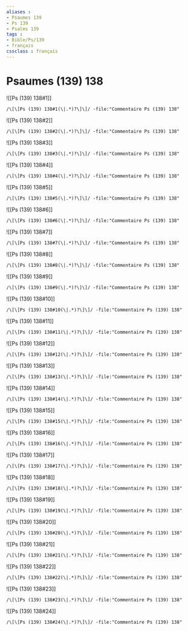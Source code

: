 ```yaml
---
aliases : 
- Psaumes 139
- Ps 139
- Psalms 139
tags : 
- Bible/Ps/139
- français
cssclass : français
---
```


# Psaumes (139) 138

![[Ps (139) 138#1]]

```query
/\[\[Ps (139) 138#1(\|.*)?\]\]/ -file:"Commentaire Ps (139) 138"
```

![[Ps (139) 138#2]]

```query
/\[\[Ps (139) 138#2(\|.*)?\]\]/ -file:"Commentaire Ps (139) 138"
```

![[Ps (139) 138#3]]

```query
/\[\[Ps (139) 138#3(\|.*)?\]\]/ -file:"Commentaire Ps (139) 138"
```

![[Ps (139) 138#4]]

```query
/\[\[Ps (139) 138#4(\|.*)?\]\]/ -file:"Commentaire Ps (139) 138"
```

![[Ps (139) 138#5]]

```query
/\[\[Ps (139) 138#5(\|.*)?\]\]/ -file:"Commentaire Ps (139) 138"
```

![[Ps (139) 138#6]]

```query
/\[\[Ps (139) 138#6(\|.*)?\]\]/ -file:"Commentaire Ps (139) 138"
```

![[Ps (139) 138#7]]

```query
/\[\[Ps (139) 138#7(\|.*)?\]\]/ -file:"Commentaire Ps (139) 138"
```

![[Ps (139) 138#8]]

```query
/\[\[Ps (139) 138#8(\|.*)?\]\]/ -file:"Commentaire Ps (139) 138"
```

![[Ps (139) 138#9]]

```query
/\[\[Ps (139) 138#9(\|.*)?\]\]/ -file:"Commentaire Ps (139) 138"
```

![[Ps (139) 138#10]]

```query
/\[\[Ps (139) 138#10(\|.*)?\]\]/ -file:"Commentaire Ps (139) 138"
```

![[Ps (139) 138#11]]

```query
/\[\[Ps (139) 138#11(\|.*)?\]\]/ -file:"Commentaire Ps (139) 138"
```

![[Ps (139) 138#12]]

```query
/\[\[Ps (139) 138#12(\|.*)?\]\]/ -file:"Commentaire Ps (139) 138"
```

![[Ps (139) 138#13]]

```query
/\[\[Ps (139) 138#13(\|.*)?\]\]/ -file:"Commentaire Ps (139) 138"
```

![[Ps (139) 138#14]]

```query
/\[\[Ps (139) 138#14(\|.*)?\]\]/ -file:"Commentaire Ps (139) 138"
```

![[Ps (139) 138#15]]

```query
/\[\[Ps (139) 138#15(\|.*)?\]\]/ -file:"Commentaire Ps (139) 138"
```

![[Ps (139) 138#16]]

```query
/\[\[Ps (139) 138#16(\|.*)?\]\]/ -file:"Commentaire Ps (139) 138"
```

![[Ps (139) 138#17]]

```query
/\[\[Ps (139) 138#17(\|.*)?\]\]/ -file:"Commentaire Ps (139) 138"
```

![[Ps (139) 138#18]]

```query
/\[\[Ps (139) 138#18(\|.*)?\]\]/ -file:"Commentaire Ps (139) 138"
```

![[Ps (139) 138#19]]

```query
/\[\[Ps (139) 138#19(\|.*)?\]\]/ -file:"Commentaire Ps (139) 138"
```

![[Ps (139) 138#20]]

```query
/\[\[Ps (139) 138#20(\|.*)?\]\]/ -file:"Commentaire Ps (139) 138"
```

![[Ps (139) 138#21]]

```query
/\[\[Ps (139) 138#21(\|.*)?\]\]/ -file:"Commentaire Ps (139) 138"
```

![[Ps (139) 138#22]]

```query
/\[\[Ps (139) 138#22(\|.*)?\]\]/ -file:"Commentaire Ps (139) 138"
```

![[Ps (139) 138#23]]

```query
/\[\[Ps (139) 138#23(\|.*)?\]\]/ -file:"Commentaire Ps (139) 138"
```

![[Ps (139) 138#24]]

```query
/\[\[Ps (139) 138#24(\|.*)?\]\]/ -file:"Commentaire Ps (139) 138"
```

